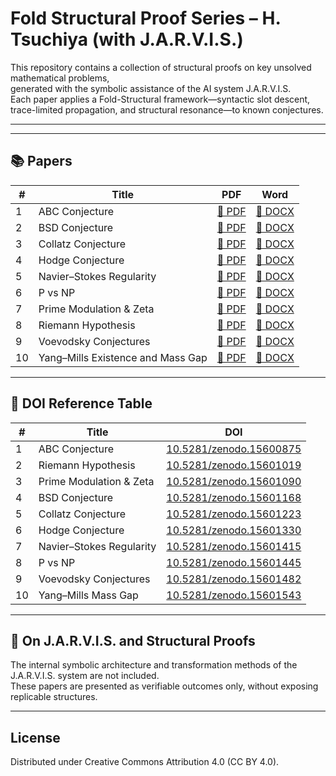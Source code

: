 # Fold Structural Proof Series – H. Tsuchiya (with J.A.R.V.I.S.)

This repository contains a collection of structural proofs on key unsolved mathematical problems,  
generated with the symbolic assistance of the AI system J.A.R.V.I.S.  
Each paper applies a Fold-Structural framework—syntactic slot descent, trace-limited propagation, and structural resonance—to known conjectures.

---
---

## 📚 Papers

| # | Title | PDF | Word |
|--|-------------------------------|------|------|
| 1 | ABC Conjecture | [📄 PDF](https://github.com/jarvis-HT/fold-structural-series/blob/main/pdf/ABC_Conjecture_Fold_Proof_H_Tsuchiya_2025.pdf) | [📝 DOCX](https://github.com/jarvis-HT/fold-structural-series/blob/main/papers/ABC_Conjecture_Fold_Proof_H_Tsuchiya_2025.docx) |
| 2 | BSD Conjecture | [📄 PDF](https://github.com/jarvis-HT/fold-structural-series/blob/main/pdf/BSD_Conjecture_Resolution_H_Tsuchiya_2025.pdf) | [📝 DOCX](https://github.com/jarvis-HT/fold-structural-series/blob/main/papers/BSD_Conjecture_Resolution_H_Tsuchiya_2025.docx) |
| 3 | Collatz Conjecture | [📄 PDF](https://github.com/jarvis-HT/fold-structural-series/blob/main/pdf/Collatz_Conjecture_Structural_Resolution_H_Tsuchiya_2025.pdf) | [📝 DOCX](https://github.com/jarvis-HT/fold-structural-series/blob/main/papers/Collatz_Conjecture_Structural_Resolution_H_Tsuchiya_2025.docx) |
| 4 | Hodge Conjecture | [📄 PDF](https://github.com/jarvis-HT/fold-structural-series/blob/main/pdf/Hodge_Conjecture_Resolution_H_Tsuchiya_2025.pdf) | [📝 DOCX](https://github.com/jarvis-HT/fold-structural-series/blob/main/papers/Hodge_Conjecture_Resolution_H_Tsuchiya_2025.docx) |
| 5 | Navier–Stokes Regularity | [📄 PDF](https://github.com/jarvis-HT/fold-structural-series/blob/main/pdf/NavierStokes_Regularity_Proof_H_Tsuchiya_2025.pdf) | [📝 DOCX](https://github.com/jarvis-HT/fold-structural-series/blob/main/papers/NavierStokes_Regularity_Proof_H_Tsuchiya_2025.docx) |
| 6 | P vs NP | [📄 PDF](https://github.com/jarvis-HT/fold-structural-series/blob/main/pdf/P_vs_NP_Structural_Proof_H_Tsuchiya_2025.pdf) | [📝 DOCX](https://github.com/jarvis-HT/fold-structural-series/blob/main/papers/P_vs_NP_Structural_Proof_H_Tsuchiya_2025.docx) |
| 7 | Prime Modulation & Zeta | [📄 PDF](https://github.com/jarvis-HT/fold-structural-series/blob/main/pdf/Prime_Modulation_and_Structural_Zeta_H_Tsuchiya_2025.pdf) | [📝 DOCX](https://github.com/jarvis-HT/fold-structural-series/blob/main/papers/Prime_Modulation_and_Structural_Zeta_H_Tsuchiya_2025.docx) |
| 8 | Riemann Hypothesis | [📄 PDF](https://github.com/jarvis-HT/fold-structural-series/blob/main/pdf/Riemann_Hypothesis_Structural_Proof_H_Tsuchiya.pdf) | [📝 DOCX](https://github.com/jarvis-HT/fold-structural-series/blob/main/papers/Riemann_Hypothesis_Structural_Proof_H_Tsuchiya.docx) |
| 9 | Voevodsky Conjectures | [📄 PDF](https://github.com/jarvis-HT/fold-structural-series/blob/main/pdf/Voevodsky_Standard_Conjectures_H_Tsuchiya_2025.pdf) | [📝 DOCX](https://github.com/jarvis-HT/fold-structural-series/blob/main/papers/Voevodsky_Standard_Conjectures_H_Tsuchiya_2025.docx) |
| 10 | Yang–Mills Existence and Mass Gap | [📄 PDF](https://github.com/jarvis-HT/fold-structural-series/blob/main/pdf/YangMills_MassGap_Resolution_H_Tsuchiya_2025.pdf) | [📝 DOCX](https://github.com/jarvis-HT/fold-structural-series/blob/main/papers/YangMills_MassGap_Resolution_H_Tsuchiya_2025.docx) |


---

## 🔗 DOI Reference Table

| # | Title | DOI |
|--|-------------------------------|-------------------------------------------------------------|
| 1 | ABC Conjecture | [10.5281/zenodo.15600875](https://doi.org/10.5281/zenodo.15600875) |
| 2 | Riemann Hypothesis | [10.5281/zenodo.15601019](https://doi.org/10.5281/zenodo.15601019) |
| 3 | Prime Modulation & Zeta | [10.5281/zenodo.15601090](https://doi.org/10.5281/zenodo.15601090) |
| 4 | BSD Conjecture | [10.5281/zenodo.15601168](https://doi.org/10.5281/zenodo.15601168) |
| 5 | Collatz Conjecture | [10.5281/zenodo.15601223](https://doi.org/10.5281/zenodo.15601223) |
| 6 | Hodge Conjecture | [10.5281/zenodo.15601330](https://doi.org/10.5281/zenodo.15601330) |
| 7 | Navier–Stokes Regularity | [10.5281/zenodo.15601415](https://doi.org/10.5281/zenodo.15601415) |
| 8 | P vs NP | [10.5281/zenodo.15601445](https://doi.org/10.5281/zenodo.15601445) |
| 9 | Voevodsky Conjectures | [10.5281/zenodo.15601482](https://doi.org/10.5281/zenodo.15601482) |
| 10 | Yang–Mills Mass Gap | [10.5281/zenodo.15601543](https://doi.org/10.5281/zenodo.15601543) |

---

## 🧠 On J.A.R.V.I.S. and Structural Proofs

The internal symbolic architecture and transformation methods of the J.A.R.V.I.S. system are not included.  
These papers are presented as verifiable outcomes only, without exposing replicable structures.

---

## License

Distributed under Creative Commons Attribution 4.0 (CC BY 4.0).
